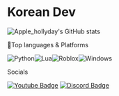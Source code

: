 # Korean Dev

![Apple_hollyday's GitHub stats](https://github-readme-stats.vercel.app/api?username=Applehollyday7&show_icons=true&theme=radical)

💪Top languages &  Platforms

<img alt="Python" src ="https://img.shields.io/badge/Python-3776AB.svg?&style=for-the-badge&logo=Python&logoColor=white"/><img alt="Lua" src ="https://img.shields.io/badge/Lua-2C2D72.svg?&style=for-the-badge&logo=Python&logoColor=white"/><img alt="Roblox" src ="https://img.shields.io/badge/Roblox-000000.svg?&style=for-the-badge&logo=Python&logoColor=white"/><img alt="Windows" src ="https://img.shields.io/badge/Windows-0078D6.svg?&style=for-the-badge&logo=Python&logoColor=white"/>

Socials

 [![Youtube Badge](https://img.shields.io/badge/Youtube-ff0000?style=flat-square&logo=youtube&link=https://www.youtube.com/c/kyleschool)](https://www.youtube.com/channel/UCZuNMHH-wOcZzGLHQhlWChw)
  [![Discord Badge](https://camo.githubusercontent.com/de004648fd4efd487d893c89845b6a1c7438d12fd8594b5fd97718847433afe4/68747470733a2f2f696d672e736869656c64732e696f2f62616467652f2d446973636f72642d626c75653f7374796c653d726f756e642d737175617265266c6f676f3d646973636f7264266c696e6b3d68747470733a2f2f646973636f72642e67672f64767965363536713755)](https://www.youtube.com/channel/UCZuNMHH-wOcZzGLHQhlWChw)
